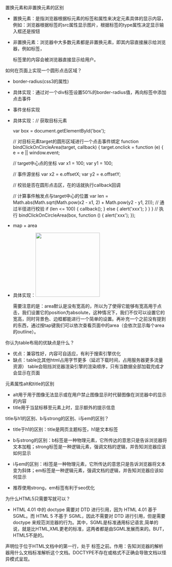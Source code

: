 置换元素和非置换元素的区别

- 置换元素：是指浏览器根据标元素的标签和属性来决定元素具体的显示内容，例如：浏览器根据标签的src属性显示图片，根据标签的type属性决定显示输入框还是按钮

- 非置换元素：浏览器中大多数元素都是非置换元素，即其内容直接展示给浏览器，例如<label>标签，<p>标签里的内容会被浏览器直接显示给用户。


如何在页面上实现一个圆形点击区域？

- border-radius(css3的属性)

 - 具体实现：通过对一个div标签设置50%的border-radius值，再向标签中添加点击事件

- 事件坐标实现

 - 具体实现：// 获取目标元素

    var box = document.getElementById('box');

    // 对目标元素target的圆形区域进行一个点击事件绑定
    function bindClickOnCircleArea(target, callback) {
    target.onclick = function (e) {
    e = e || window.event;
 
    // target中心点的坐标
    var x1 = 100;
    var y1 = 100;
 
    // 事件源坐标
    var x2 = e.offsetX;
    var y2 = e.offsetY;
 
    // 校验是否在圆形点击区，在的话就执行callback回调

    // 计算事件触发点与target中心的位置
    var len = Math.abs(Math.sqrt(Math.pow(x2 - x1, 2) + Math.pow(y2 - y1, 2)));
    // 通过半径进行校验
    if (len <= 100) {
      callback();
        } else  {
      alert('xxx');
            }
        }
    }
    // 执行
    bindClickOnCircleArea(box, function () {
        alert('xxx');
    });
- map + area

 - 具体实现：<img src="../imgs/test.jpg" width="200" border="0" usemap="#Map" />

    <map name="Map" id="Map">
    <area shape="circle" coords="100,100,100" href="http://www.baidu.com" target="_blank" />
    </map>

    需要注意的是：area默认是没有宽高的，所以为了使得它能够有宽高用于点击，我们设置它的position为absolute，这种情况下，我们不仅可以设置它的宽高，同时背景色、边框都能进行一个简单的设置。再补充一个之前没有提到的东西，通过按tap键我们可以依次查看页面中的area（会依次显示每个area的outline）。

你认为table布局的优缺点是什么？

- 优点：兼容性好，内容可自适应，有利于搜索引擎优化
- 缺点：table比其他html占用字节更多（延迟下载时间，占用服务器更多流量资源）
        table会阻挡浏览器渲染引擎的渲染顺序，只有当数据全部加载完成才会显示在页面

元素属性alt和title的区别

- alt用于用于图像无法显示或在用户禁止图像显示时代替图像在浏览器中的显示的内容
- title用于当鼠标移至元素上时，显示额外的提示信息

title与h1的区别、b与strong的区别、i与em的区别？

- title于h1的区别：title是网页主题标签，h1是文本标签

- b与strong的区别：b标签是一种物理元素，它所传达的意思只是告诉浏览器将文本加粗；strong标签是一种逻辑元素，强调文档的逻辑，并告知浏览器应该如何显示

- i与em的区别：i标签是一种物理元素，它所传达的意思只是告诉浏览器将文本变为斜体；em标签是一种逻辑元素，强调文档的逻辑，并告知浏览器应该如何显示

- 推荐使用strong，em标签有利于seo优化

为什么HTML5只需要写<!DOCTYPE HTML>就可以？

- HTML 4.01 中的 doctype 需要对 DTD 进行引用，因为 HTML 4.01 基于 SGML。而 HTML 5 不基于 SGML，因此不需要对 DTD 进行引用，但是需要 doctype 来规范浏览器的行为。其中，SGML是标准通用标记语言,简单的说，就是比HTML,XML更老的标准，这两者都是由SGML发展而来的。BUT，HTML5不是的。

<!DOCTYPE>声明位于位于HTML文档中的第一行，处于 <html> 标签之前。作用：告知浏览器的解析器用什么文档标准解析这个文档。DOCTYPE不存在或格式不正确会导致文档以怪异模式呈现。